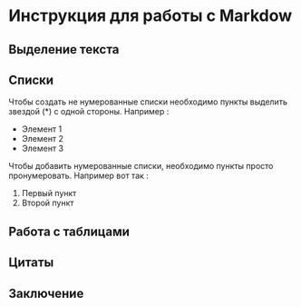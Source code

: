 # Инструкция для работы с Markdow

## Выделение текста

## Списки

Чтобы создать не нумерованные списки необходимо пункты выделить звездой (*) с одной стороны.
Например :

* Элемент 1
* Элемент 2
* Элемент 3

Чтобы добавить нумерованные списки, необходимо пункты просто пронумеровать.
Например вот так :

1. Первый пункт
2. Второй пункт


## Работа с таблицами

## Цитаты

## Заключение

